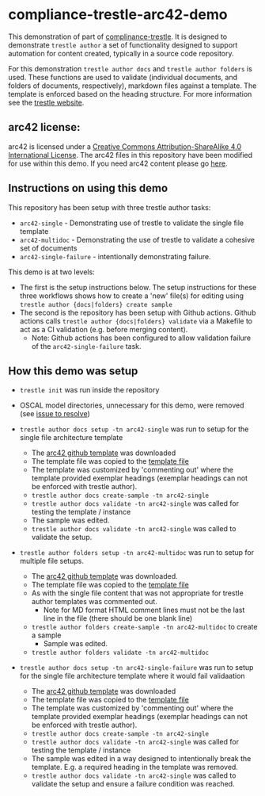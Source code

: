 # compliance-trestle-arc42-demo

This demonstration of part of [complinance-trestle](https://ibm.github.io/compliance-trestle). It is designed to demonstrate `trestle author` a set of functionality designed to support automation for content created, typically in a source code repository.

For this demonstration `trestle author docs` and `trestle author folders` is used. These functions are used to validate (individual documents, and folders of documents, respectively), markdown files against a template. The template is enforced based on the heading structure. For more information see the [trestle website](https://ibm.github.io/compliance-trestle/trestle_author/#governance-mechanisms).

## arc42 license:

arc42 is licensed under a [Creative Commons Attribution-ShareAlike 4.0 International License](https://creativecommons.org/licenses/by-sa/4.0/). The arc42 files in this repository have been modified for use within this demo.
If you need arc42 content please go [here](https://arc42.org/download).

## Instructions on using this demo

This repository has been setup with three trestle author tasks:

- `arc42-single` - Demonstrating use of trestle to validate the single file template
- `arc42-multidoc` - Demonstrating the use of trestle to validate a cohesive set of documents
- `arc42-single-failure` - intentionally demonstrating failure.

This demo is at two levels:

- The first is the setup instructions below. The setup instructions for these three workflows shows how to create a 'new' file(s) for editing using `trestle author {docs|folders} create sample`
- The second is the repository has been setup with Github actions. Github actions calls `trestle author {docs|folders} validate` via a Makefile to act as a CI validation (e.g. before merging content).
  - Note: Github actions has been configured to allow validation failure of the `arc42-single-failure` task.

## How this demo was setup

- `trestle init` was run inside the repository

- OSCAL model directories, unnecessary for this demo, were removed (see [issue to resolve](https://github.com/IBM/compliance-trestle/issues/352))

- `trestle author docs setup -tn arc42-single` was run to setup for the single file architecture template

  - The [arc42 github template](https://github.com/arc42/arc42-template/blob/master/dist/arc42-template-EN-plain-gitHubMarkdown.zip) was downloaded
  - The template file was copied to the [template file](.trestle/author/arc42-single/template.md)
  - The template was customized by 'commenting out' where the template provided exemplar headings (exemplar headings can not be enforced with trestle author).
  - `trestle author docs create-sample -tn arc42-single`
  - `trestle author docs validate -tn arc42-single` was called for testing the template / instance
  - The sample was edited.
  - `trestle author docs validate -tn arc42-single` was called to validate the setup.

- `trestle author folders setup -tn arc42-multidoc` was run to setup for multiple file setups.

  - The [arc42 github template](https://github.com/arc42/arc42-template/blob/master/dist/arc42-template-EN-plain-gitHubMarkdownMP.zip) was downloaded.
  - The template file was copied to the [template file](.trestle/author/arc42-single/template.md)
  - As with the single file content that was not appropriate for trestle author templates was commented out.
    - Note for MD format HTML comment lines must not be the last line in the file (there should be one blank line)
  - `trestle author folders create-sample -tn arc42-multidoc` to create a sample
    - Sample was edited.
  - `trestle author folders validate -tn arc42-multidoc`

- `trestle author docs setup -tn arc42-single-failure` was run to setup for the single file architecture template where it would fail validaation

  - The [arc42 github template](https://github.com/arc42/arc42-template/blob/master/dist/arc42-template-EN-plain-gitHubMarkdown.zip) was downloaded
  - The template file was copied to the [template file](.trestle/author/arc42-single/template.md)
  - The template was customized by 'commenting out' where the template provided exemplar headings (exemplar headings can not be enforced with trestle author).
  - `trestle author docs create-sample -tn arc42-single`
  - `trestle author docs validate -tn arc42-single` was called for testing the template / instance
  - The sample was edited in a way designed to intentionally break the template. E.g. a required heading in the template was removed.
  - `trestle author docs validate -tn arc42-single` was called to validate the setup and ensure a failure condition was reached.
